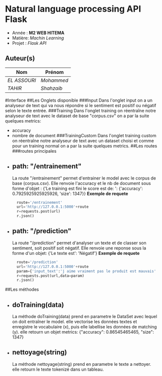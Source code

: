 # Natural language processing API Flask

- Année : **M2 WEB HITEMA**
- Matière: *Machin Learning*
- Projet : *Flask API*

## Auteur(s)

|Nom|Prénom|
|--|--|
*EL ASSOURI* | *Mohammed*|
*TAHIR* | *Shahzaib*|

#Interface
##Les Onglets disponible
###Input 
Dans l'onglet input on a un analyseur de text qui va nous répondre si le sentiment est positif ou 
négatif selon le texte entrée.
###Training
Dans l'onglet training on réentraîne notre analyseur de text avec le dataset de base "corpus.csv" on a par la suite quelques metrics:
- accuracy
- nombre de document
###TrainingCustom
Dans l'onglet training custom on réentraîne notre analyseur de text avec un dataset choisi 
et comme pour un training normal on a par la suite quelques metrics.
##Les routes
###routes principales
- path: "/entrainement"
    -
    La route "/entrainement" permet d'entrainer le model avec le corpus de base (corpus.csv). 
    Elle renvoie l'accuracy et le nb de document sous forme d'objet : {'Le training est fini le score est de: ': {'accuracy': 0.7925925925925926, 'size': 1347}}
    **Exemple de requete**
    ```python
      route='/entrainement'
      url='http://127.0.0.1:5000'+route
      r=requests.post(url)
      r.json()
    ``` 
- path: "/prediction"
    -
    La route "/prediction" permet d'analyser un texte et de classer son sentiment, soit positif soit négatif.
    Elle renvoie une reponse sous la forme d'un objet: {'Le texte est': 'Négatif'}
    **Exemple de requete**
    ```python
      route='/prediction'
      url='http://127.0.0.1:5000'+route
      param={'input_text':'j aime vraiment pas le produit est mauvais' }
      r=requests.post(url,data=param)
      r.json()
    ```
##Les méthodes
- doTraining(data)
    -
    La méthode doTraining(data) prend en parametre le DataSet avec lequel on doit entraîner le model.
    elle vectorise les données textes et enregistre le vocabulaire (x), puis elle labellise les données de matching (y).
    elle retourn un objet metrics: {"accuracy": 0.86545465465, "size": 1347}
     
- nettoyage(string)
    -
    La méthode nettoyage(string) prend en parametre le texte a nettoyer.
    elle retourn le texte tokenizé dans un tableau.